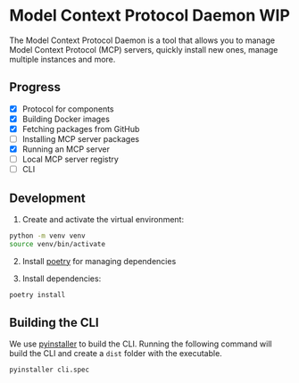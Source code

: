 # Model Context Protocol Daemon **WIP**

The Model Context Protocol Daemon is a tool that allows you to manage Model Context Protocol (MCP) servers, quickly install new ones, manage multiple instances and more.

## Progress

- [x] Protocol for components
- [x] Building Docker images
- [x] Fetching packages from GitHub
- [ ] Installing MCP server packages
- [x] Running an MCP server
- [ ] Local MCP server registry
- [ ] CLI

## Development

1. Create and activate the virtual environment:

```bash
python -m venv venv
source venv/bin/activate
```

2. Install [poetry](https://python-poetry.org/docs/) for managing dependencies

3. Install dependencies:

```bash
poetry install
```

## Building the CLI

We use [pyinstaller](https://pyinstaller.readthedocs.io/en/stable/) to build the CLI. Running the following command will build the CLI and create a `dist` folder with the executable.

```bash
pyinstaller cli.spec
```

